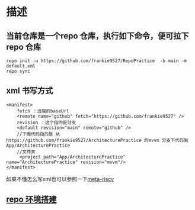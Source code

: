 # 描述

## 当前仓库是一个repo 仓库，执行如下命令，便可拉下repo 仓库

```
repo init -u https://github.com/frankie9527/RepoPractice  -b main -m default.xml
repo sync
```
## xml 书写方式
```
<manifest>
    fetch ：远端的baseUrl
    <remote name="github" fetch="https://github.com/frankie9527" />
    revision ：这个指的是分支
    <default revision="main" remote="github" />
    //下面代码指的是 从 https://github.com/frankie9527/ArchitecturePractice 的mvvm 分支下代码到App/ArchitecturePractice
    //文件夹
     <project path="App/ArchitecturePractice" name="ArchitecturePractice" revision="mvvm"/>
</manifest>
```

如果不懂怎么写xml也可以参照一下[meta-riscv](https://github.com/riscv/meta-riscv)

## [repo 环境搭建](https://frankie9527.github.io/posts/git-repo/)